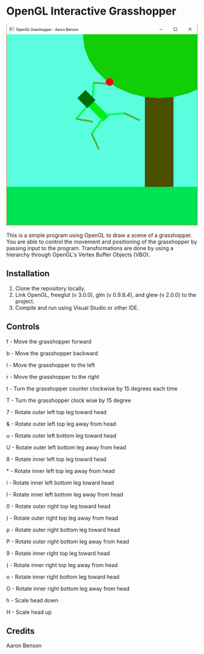 # OpenGL Interactive Grasshopper

![alt tag](https://raw.githubusercontent.com/Aaron-Benson/opengl-interactive-grasshopper/master/graphic.PNG)

This is a simple program using OpenGL to draw a scene of a grasshopper. You are able to control the movement and positioning of the grasshopper by passing input to the program. Transformations are done by using a hierarchy through OpenGL's Vertex Buffer Objects (VBO).

## Installation 

1. Clone the repository locally.
2. Link OpenGL, freeglut (v 3.0.0), glm (v 0.9.8.4), and glew (v 2.0.0) to the project.
3. Compile and run using Visual Studio or other IDE.

## Controls

f - Move the grasshopper forward

b - Move the grasshopper backward

l - Move the grasshopper to the left

r - Move the grasshopper to the right

t - Turn the grasshopper counter clockwise by 15 degrees each time

T - Turn the grasshopper clock wise by 15 degree 


7 - Rotate outer left top leg toward head

& - Rotate outer left top leg away from head

u - Rotate outer left bottom leg toward head

U - Rotate outer left bottom leg away from head

8 - Rotate inner left top leg toward head

\* - Rotate inner left top leg away from head

i - Rotate inner left bottom leg toward head

I - Rotate inner left bottom leg away from head

0 - Rotate outer right top leg toward head

) - Rotate outer right top leg away from head

p - Rotate outer right bottom leg toward head

P - Rotate outer right bottom leg away from head

9 - Rotate inner right top leg toward head

( - Rotate inner right top leg away from head

o - Rotate inner right bottom leg toward head

O - Rotate inner right bottom leg away from head

h - Scale head down

H - Scale head up

## Credits

Aaron Benson